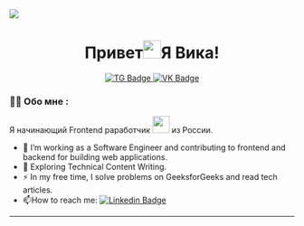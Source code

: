 <img src="https://i.pinimg.com/originals/7a/c7/1e/7ac71e72373b0fb270b3a6d72e44eea3.gif"/>

<div id="header" align="center">
    <h1 align="center">Привет<img src="https://github.com/blackcater/blackcater/raw/main/images/Hi.gif" height="32"/>Я Вика!</a></h1>
</div>

<div id="badges" align="center" dir='auto'>
<a  href="https://t.me/forus4e" rel="nofollow">
  <img src="https://camo.githubusercontent.com/c2f78ed4e6c65c4bee20af08221ac2fb4a113cd1763afec0104b898e867fdf97/68747470733a2f2f696d672e736869656c64732e696f2f7374617469632f76313f6d6573736167653d54656c656772616d266c6f676f3d74656c656772616d266c6162656c3d26636f6c6f723d324341354530266c6f676f436f6c6f723d7768697465266c6162656c436f6c6f723d267374796c653d666f722d7468652d6261646765" alt="TG Badge"/>
</a>
<a  href="https://vk.com/4us4e" rel="nofollow">
  <img src="https://img.shields.io/badge/VK-blue?style=for-the-badge&logo=VK&logoColor=white" alt="VK Badge"/>
</a>
</div>


### :woman_technologist: Обо мне :
Я начинающий Frontend раработчик <img src="https://media.giphy.com/media/WUlplcMpOCEmTGBtBW/giphy.gif" width="30"> из России.
- :telescope: I’m working as a Software Engineer and contributing to frontend and backend for building web applications.
- :seedling: Exploring Technical Content Writing.
- :zap: In my free time, I solve problems on GeeksforGeeks and read tech articles.
- :mailbox:How to reach me: [![Linkedin Badge](https://img.shields.io/badge/-kakbar-blue?style=flat&logo=Linkedin&logoColor=white)](your-linkedin-url)
---

